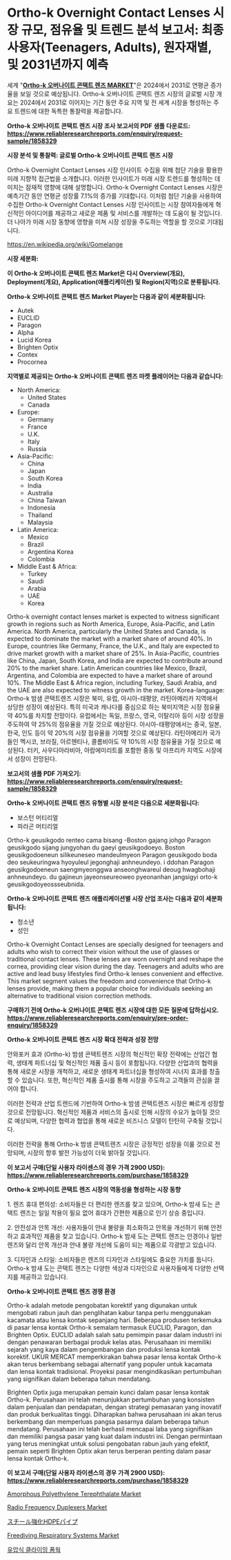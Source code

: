 <p><h1>Ortho-k Overnight Contact Lenses 시장 규모, 점유율 및 트렌드 분석 보고서: 최종 사용자(Teenagers, Adults), 원자재별, 및 2031년까지 예측</h1></p><p>세계 "<strong><a href="https://www.reliableresearchreports.com/ortho-k-overnight-contact-lenses-r1858329">Ortho-k 오버나이트 콘택트 렌즈 MARKET</a></strong>"은 2024에서 2031로 연평균 증가율을 보일 것으로 예상됩니다. Ortho-k 오버나이트 콘택트 렌즈 시장의 글로벌 시장 개요는 2024에서 2031로 이어지는 기간 동안 주요 지역 및 전 세계 시장을 형성하는 주요 트렌드에 대한 독특한 통찰력을 제공합니다.</p>
<p><strong>Ortho-k 오버나이트 콘택트 렌즈 시장 조사 보고서의 PDF 샘플 다운로드: <a href="https://www.reliableresearchreports.com/enquiry/request-sample/1858329">https://www.reliableresearchreports.com/enquiry/request-sample/1858329</a></strong></p>
<p><strong>시장 분석 및 통찰력: 글로벌 Ortho-k 오버나이트 콘택트 렌즈 시장</strong></p>
<p><p>Ortho-k Overnight Contact Lenses 시장 인사이트 수집을 위해 첨단 기술을 활용한 미래 지향적 접근법을 소개합니다. 이러한 인사이트가 미래 시장 트렌드를 형성하는 데 미치는 잠재적 영향에 대해 설명합니다. Ortho-k Overnight Contact Lenses 시장은 예측기간 동안 연평균 성장률 7.1%의 증가를 기대합니다. 이처럼 첨단 기술을 사용하여 수집한 Ortho-k Overnight Contact Lenses 시장 인사이트는 시장 참여자들에게 혁신적인 아이디어를 제공하고 새로운 제품 및 서비스를 개발하는 데 도움이 될 것입니다. 더 나아가 미래 시장 동향에 영향을 미쳐 시장 성장을 주도하는 역할을 할 것으로 기대됩니다.</p></p>
<p><a href="%7CAUTHORITHY_DOMAIN_URL%7C">https://en.wikipedia.org/wiki/Gomelange</a></p>
<p><strong>시장 세분화:</strong></p>
<p><strong>이 Ortho-k 오버나이트 콘택트 렌즈 Market은 다시 Overview(개요), Deployment(개요), Application(애플리케이션) 및 Region(지역)으로 분류됩니다.</strong></p>
<p><strong>Ortho-k 오버나이트 콘택트 렌즈 Market Player는 다음과 같이 세분화됩니다:</strong></p>
<p><ul><li>Autek</li><li>EUCLID</li><li>Paragon</li><li>Alpha</li><li>Lucid Korea</li><li>Brighten Optix</li><li>Contex</li><li>Procornea</li></ul></p>
<p><strong>지역별로 제공되는 Ortho-k 오버나이트 콘택트 렌즈 마켓 플레이어는 다음과 같습니다:</strong></p>
<p><ul>
    <li>
        North America:
        <ul>
            <li>United States</li>
            <li>Canada</li>
        </ul>
    </li>
    <li>
        Europe:
        <ul>
            <li>Germany</li>
            <li>France</li>
            <li>U.K.</li>
            <li>Italy</li>
            <li>Russia</li>
        </ul>
    </li>
    <li>
        Asia-Pacific:
        <ul>
            <li>China</li>
            <li>Japan</li>
            <li>South Korea</li>
            <li>India</li>
            <li>Australia</li>
            <li>China Taiwan</li>
            <li>Indonesia</li>
            <li>Thailand</li>
            <li>Malaysia</li>
        </ul>
    </li>
    <li>
        Latin America:
        <ul>
            <li>Mexico</li>
            <li>Brazil</li>
            <li>Argentina Korea</li>
            <li>Colombia</li>
        </ul>
    </li>
    <li>
        Middle East & Africa:
        <ul>
            <li>Turkey</li>
            <li>Saudi</li>
            <li>Arabia</li>
            <li>UAE</li>
            <li>Korea</li>
        </ul>
    </li>
    </ul></p>
<p><p>Ortho-k overnight contact lenses market is expected to witness significant growth in regions such as North America, Europe, Asia-Pacific, and Latin America. North America, particularly the United States and Canada, is expected to dominate the market with a market share of around 40%. In Europe, countries like Germany, France, the U.K., and Italy are expected to drive market growth with a market share of 25%. In Asia-Pacific, countries like China, Japan, South Korea, and India are expected to contribute around 20% to the market share. Latin American countries like Mexico, Brazil, Argentina, and Colombia are expected to have a market share of around 10%. The Middle East & Africa region, including Turkey, Saudi Arabia, and the UAE are also expected to witness growth in the market. Korea-language: Ortho-k 밤샘 콘택트렌즈 시장은 북미, 유럽, 아시아-태평양, 라틴아메리카 지역에서 상당한 성장이 예상된다. 특히 미국과 캐나다를 중심으로 하는 북미지역은 시장 점유율 약 40%를 차지할 전망이다. 유럽에서는 독일, 프랑스, 영국, 이탈리아 등이 시장 성장을 주도하여 약 25%의 점유율을 가질 것으로 예상된다. 아시아-태평양에서는 중국, 일본, 한국, 인도 등이 약 20%의 시장 점유율을 기여할 것으로 예상된다. 라틴아메리카 국가들인 멕시코, 브라질, 아르헨티나, 콜롬비아도 약 10%의 시장 점유율을 가질 것으로 예상된다. 터키, 사우디아라비아, 아랍에미리트를 포함한 중동 및 아프리카 지역도 시장에서 성장이 전망된다.</p></p>
<p><strong>보고서의 샘플 PDF 가져오기: <a href="https://www.reliableresearchreports.com/enquiry/request-sample/1858329">https://www.reliableresearchreports.com/enquiry/request-sample/1858329</a></strong></p>
<p><strong>Ortho-k 오버나이트 콘택트 렌즈 유형별 시장 분석은 다음으로 세분화됩니다:</strong></p>
<p><ul><li>보스턴 머티리얼</li><li>파라곤 머티리얼</li></ul></p>
<p><p>Ortho-k geusikgodo renteo cama bisang -Boston gajang johgo Paragon geusikgodo sijang jungyohan du gaeyi geusikgodoeyo. Boston geusikgodoeneun silikeuneseo mandeulmyeon Paragon geusikgodo boda deo seukeuringwa hyoyuleul jegonghaji anhneundeyo. i ddohan Paragon geusikgodoeneun saengmyeonggwa anseonghwareul deoug hwagbohaji anhneundeyo. du gajineun jayeonseureoweo pyeonanhan jangsigyi orto-k geusikgodoyeossseubnida.</p></p>
<p><strong>Ortho-k 오버나이트 콘택트 렌즈 애플리케이션별 시장 산업 조사는 다음과 같이 세분화됩니다:</strong></p>
<p><ul><li>청소년</li><li>성인</li></ul></p>
<p><p>Ortho-k Overnight Contact Lenses are specially designed for teenagers and adults who wish to correct their vision without the use of glasses or traditional contact lenses. These lenses are worn overnight and reshape the cornea, providing clear vision during the day. Teenagers and adults who are active and lead busy lifestyles find Ortho-k lenses convenient and effective. This market segment values the freedom and convenience that Ortho-k lenses provide, making them a popular choice for individuals seeking an alternative to traditional vision correction methods.</p></p>
<p><strong>구매하기 전에 Ortho-k 오버나이트 콘택트 렌즈 시장에 대한 모든 질문에 답하십시오. <a href="https://www.reliableresearchreports.com/enquiry/pre-order-enquiry/1858329">https://www.reliableresearchreports.com/enquiry/pre-order-enquiry/1858329</a></strong></p>
<p><strong>Ortho-k 오버나이트 콘택트 렌즈 시장 확대 전략과 성장 전망</strong></p>
<p><p>안와포커 효과 (Ortho-k) 밤샘 콘택트렌즈 시장의 혁신적인 확장 전략에는 산업간 협력, 생태계 파트너십 및 혁신적인 제품 출시 등이 포함됩니다. 다양한 산업과의 협력을 통해 새로운 시장을 개척하고, 새로운 생태계 파트너십을 형성하여 시너지 효과를 창출할 수 있습니다. 또한, 혁신적인 제품 출시를 통해 시장을 주도하고 고객들의 관심을 끌어야 합니다.</p><p>이러한 전략과 산업 트렌드에 기반하여 Ortho-k 밤샘 콘택트렌즈 시장은 빠르게 성장할 것으로 전망됩니다. 혁신적인 제품과 서비스의 출시로 인해 시장의 수요가 높아질 것으로 예상되며, 다양한 협력과 협업을 통해 새로운 비즈니스 모델이 탄탄히 구축될 것입니다.</p><p>이러한 전략을 통해 Ortho-k 밤샘 콘택트렌즈 시장은 긍정적인 성장을 이룰 것으로 전망되며, 시장의 향후 발전 가능성이 더욱 밝아질 것입니다.</p></p>
<p><strong>이 보고서 구매(단일 사용자 라이센스의 경우 가격 2900 USD): <a href="https://www.reliableresearchreports.com/purchase/1858329">https://www.reliableresearchreports.com/purchase/1858329</a></strong></p>
<p><strong>Ortho-k 오버나이트 콘택트 렌즈 시장의 역동성을 형성하는 시장 동향</strong></p>
<p><p>1. 렌즈 휴대 편의성: 소비자들은 더 편리한 렌즈를 찾고 있으며, Ortho-k 밤새 도는 콘택트 렌즈는 일일 착용이 필요 없어 휴대가 간편한 제품으로 인기 상승 중입니다.</p><p>2. 안전성과 안목 개선: 사용자들이 안내 불량을 최소화하고 안목을 개선하기 위해 안전하고 효과적인 제품을 찾고 있습니다. Ortho-k 밤새 도는 콘택트 렌즈는 안경이나 일반 렌즈와 달리 안목 개선과 안내 불량 개선에 도움이 되는 제품으로 각광받고 있습니다.</p><p>3. 디자인과 스타일: 소비자들은 렌즈의 디자인과 스타일에도 중요한 가치를 둡니다. Ortho-k 밤새 도는 콘택트 렌즈는 다양한 색상과 디자인으로 사용자들에게 다양한 선택지를 제공하고 있습니다.</p></p>
<p><strong>Ortho-k 오버나이트 콘택트 렌즈 경쟁 환경</strong></p>
<p><p>Ortho-k adalah metode pengobatan korektif yang digunakan untuk mengobati rabun jauh dan penglihatan kabur tanpa perlu menggunakan kacamata atau lensa kontak sepanjang hari. Beberapa produsen terkemuka di pasar lensa kontak Ortho-k semalam termasuk EUCLID, Paragon, dan Brighten Optix. EUCLID adalah salah satu pemimpin pasar dalam industri ini dengan penawaran berbagai produk kelas atas. Perusahaan ini memiliki sejarah yang kaya dalam pengembangan dan produksi lensa kontak korektif. UKUR MERCAT memperkirakan bahwa pasar lensa kontak Ortho-k akan terus berkembang sebagai alternatif yang populer untuk kacamata dan lensa kontak tradisional. Proyeksi pasar mengindikasikan pertumbuhan yang signifikan dalam beberapa tahun mendatang.</p><p>Brighten Optix juga merupakan pemain kunci dalam pasar lensa kontak Ortho-k. Perusahaan ini telah menunjukkan pertumbuhan yang konsisten dalam penjualan dan pendapatan, dengan strategi pemasaran yang inovatif dan produk berkualitas tinggi. Diharapkan bahwa perusahaan ini akan terus berkembang dan memperluas pangsa pasarnya dalam beberapa tahun mendatang. Perusahaan ini telah berhasil mencapai laba yang signifikan dan memiliki pangsa pasar yang kuat dalam industri ini. Dengan permintaan yang terus meningkat untuk solusi pengobatan rabun jauh yang efektif, pemain seperti Brighten Optix akan terus berperan penting dalam pasar lensa kontak Ortho-k.</p></p>
<p><strong>이 보고서 구매(단일 사용자 라이센스의 경우 가격 2900 USD): <a href="https://www.reliableresearchreports.com/purchase/1858329">https://www.reliableresearchreports.com/purchase/1858329</a></strong></p>
<p><p><a href="https://issuu.com/reportprime-2/docs/amorphous-polyethylene-terephthalat_69dfe5362b8193">Amorphous Polyethylene Terephthalate Market</a></p><p><a href="https://github.com/vimar16th/Market-Research-Report-List-6/blob/main/radio-frequency-duplexers-market.md">Radio Frequency Duplexers Market</a></p><p><a href="https://github.com/mohamedbakry57/Market-Research-Report-List-5/blob/main/262061787315.md">スチール強化HDPEパイプ</a></p><p><a href="https://github.com/luckyshygirl/Market-Research-Report-List-6/blob/main/freediving-respiratory-systems-market.md">Freediving Respiratory Systems Market</a></p><p><a href="https://github.com/laholand/Market-Research-Report-List-6/blob/main/9676964108205.md">유압식 클라이밍 폼웍</a></p></p>